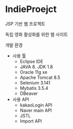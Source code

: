 # IndieProejct
JSP 기반 웹 프로젝트

독립 영화 활성화를 위한 웹 사이트

개발 환경
- 사용 툴
    - Eclipse IDE
    - JAVA 8. JDK 1.8
    - Oracle 11g xe
    - Apache Tomcat 8.5
    - Selenium 3.141
    - Mybatis 3.5.4
    - DBeaver
- 사용 API
    - kakaoLogin API
    - Naver main API
    - JSTL
    - Import API
